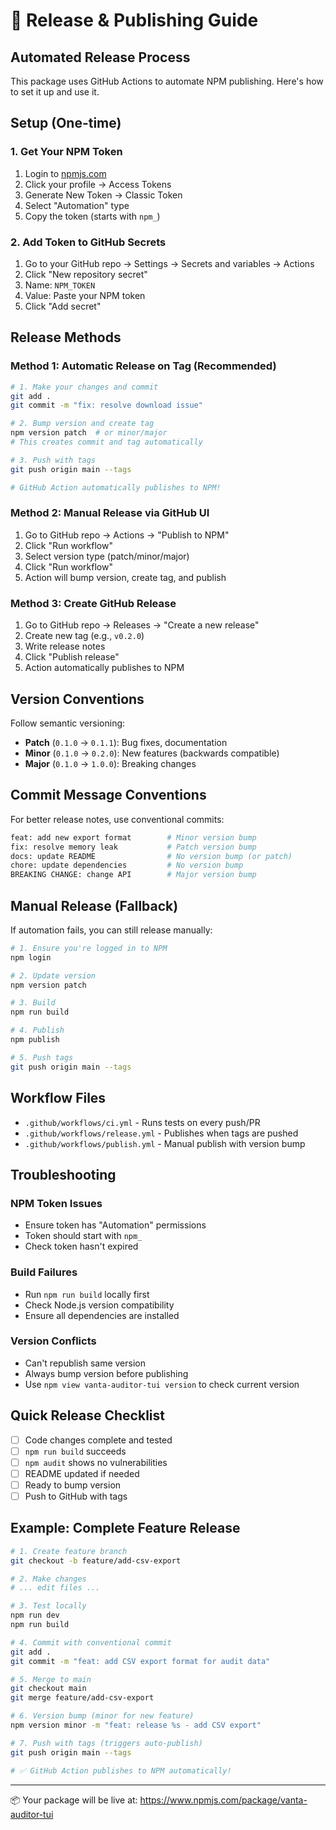 # 🚀 Release & Publishing Guide

## Automated Release Process

This package uses GitHub Actions to automate NPM publishing. Here's how to set it up and use it.

## Setup (One-time)

### 1. Get Your NPM Token

1. Login to [npmjs.com](https://www.npmjs.com)
2. Click your profile → Access Tokens
3. Generate New Token → Classic Token
4. Select "Automation" type
5. Copy the token (starts with `npm_`)

### 2. Add Token to GitHub Secrets

1. Go to your GitHub repo → Settings → Secrets and variables → Actions
2. Click "New repository secret"
3. Name: `NPM_TOKEN`
4. Value: Paste your NPM token
5. Click "Add secret"

## Release Methods

### Method 1: Automatic Release on Tag (Recommended)

```bash
# 1. Make your changes and commit
git add .
git commit -m "fix: resolve download issue"

# 2. Bump version and create tag
npm version patch  # or minor/major
# This creates commit and tag automatically

# 3. Push with tags
git push origin main --tags

# GitHub Action automatically publishes to NPM!
```

### Method 2: Manual Release via GitHub UI

1. Go to GitHub repo → Actions → "Publish to NPM"
2. Click "Run workflow"
3. Select version type (patch/minor/major)
4. Click "Run workflow"
5. Action will bump version, create tag, and publish

### Method 3: Create GitHub Release

1. Go to GitHub repo → Releases → "Create a new release"
2. Create new tag (e.g., `v0.2.0`)
3. Write release notes
4. Click "Publish release"
5. Action automatically publishes to NPM

## Version Conventions

Follow semantic versioning:

- **Patch** (`0.1.0` → `0.1.1`): Bug fixes, documentation
- **Minor** (`0.1.0` → `0.2.0`): New features (backwards compatible)
- **Major** (`0.1.0` → `1.0.0`): Breaking changes

## Commit Message Conventions

For better release notes, use conventional commits:

```bash
feat: add new export format        # Minor version bump
fix: resolve memory leak           # Patch version bump
docs: update README                # No version bump (or patch)
chore: update dependencies         # No version bump
BREAKING CHANGE: change API        # Major version bump
```

## Manual Release (Fallback)

If automation fails, you can still release manually:

```bash
# 1. Ensure you're logged in to NPM
npm login

# 2. Update version
npm version patch

# 3. Build
npm run build

# 4. Publish
npm publish

# 5. Push tags
git push origin main --tags
```

## Workflow Files

- `.github/workflows/ci.yml` - Runs tests on every push/PR
- `.github/workflows/release.yml` - Publishes when tags are pushed
- `.github/workflows/publish.yml` - Manual publish with version bump

## Troubleshooting

### NPM Token Issues
- Ensure token has "Automation" permissions
- Token should start with `npm_`
- Check token hasn't expired

### Build Failures
- Run `npm run build` locally first
- Check Node.js version compatibility
- Ensure all dependencies are installed

### Version Conflicts
- Can't republish same version
- Always bump version before publishing
- Use `npm view vanta-auditor-tui version` to check current version

## Quick Release Checklist

- [ ] Code changes complete and tested
- [ ] `npm run build` succeeds
- [ ] `npm audit` shows no vulnerabilities
- [ ] README updated if needed
- [ ] Ready to bump version
- [ ] Push to GitHub with tags

## Example: Complete Feature Release

```bash
# 1. Create feature branch
git checkout -b feature/add-csv-export

# 2. Make changes
# ... edit files ...

# 3. Test locally
npm run dev
npm run build

# 4. Commit with conventional commit
git add .
git commit -m "feat: add CSV export format for audit data"

# 5. Merge to main
git checkout main
git merge feature/add-csv-export

# 6. Version bump (minor for new feature)
npm version minor -m "feat: release %s - add CSV export"

# 7. Push with tags (triggers auto-publish)
git push origin main --tags

# ✅ GitHub Action publishes to NPM automatically!
```

---

📦 Your package will be live at: https://www.npmjs.com/package/vanta-auditor-tui